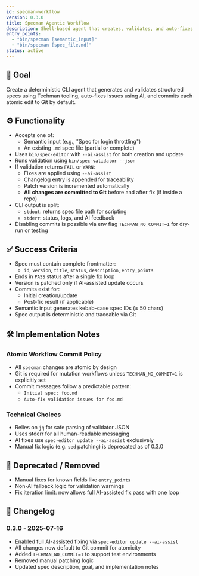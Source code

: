 ```yaml
---
id: specman-workflow
version: 0.3.0
title: Specman Agentic Workflow
description: Shell-based agent that creates, validates, and auto-fixes structured specs using Techman tools with atomic Git commits
entry_points:
  - "bin/specman [semantic_input]"
  - "bin/specman [spec_file.md]"
status: active
---
```


## 🧠 Goal

Create a deterministic CLI agent that generates and validates structured specs using Techman tooling, auto-fixes issues using AI, and commits each atomic edit to Git by default.

## ⚙️ Functionality

- Accepts one of:
  - Semantic input (e.g., "Spec for login throttling")
  - An existing `.md` spec file (partial or complete)
- Uses `bin/spec-editor` with `--ai-assist` for both creation and update
- Runs validation using `bin/spec-validator --json`
- If validation returns `FAIL` or `WARN`:
  - Fixes are applied using `--ai-assist`
  - Changelog entry is appended for traceability
  - Patch version is incremented automatically
  - **All changes are committed to Git** before and after fix (if inside a repo)
- CLI output is split:
  - `stdout`: returns spec file path for scripting
  - `stderr`: status, logs, and AI feedback
- Disabling commits is possible via env flag `TECHMAN_NO_COMMIT=1` for dry-run or testing

## ✅ Success Criteria

- Spec must contain complete frontmatter:
  - `id`, `version`, `title`, `status`, `description`, `entry_points`
- Ends in `PASS` status after a single fix loop
- Version is patched only if AI-assisted update occurs
- Commits exist for:
  - Initial creation/update
  - Post-fix result (if applicable)
- Semantic input generates kebab-case spec IDs (≤ 50 chars)
- Spec output is deterministic and traceable via Git

## 🛠️ Implementation Notes

### Atomic Workflow Commit Policy
- All `specman` changes are atomic by design
- Git is required for mutation workflows unless `TECHMAN_NO_COMMIT=1` is explicitly set
- Commit messages follow a predictable pattern:
  - `Initial spec: foo.md`
  - `Auto-fix validation issues for foo.md`

### Technical Choices
- Relies on `jq` for safe parsing of validator JSON
- Uses stderr for all human-readable messaging
- AI fixes use `spec-editor update --ai-assist` exclusively
- Manual fix logic (e.g. `sed` patching) is deprecated as of 0.3.0

## 🚫 Deprecated / Removed
- Manual fixes for known fields like `entry_points`
- Non-AI fallback logic for validation warnings
- Fix iteration limit: now allows full AI-assisted fix pass with one loop

## 🔁 Changelog

### 0.3.0 - 2025-07-16
- Enabled full AI-assisted fixing via `spec-editor update --ai-assist`
- All changes now default to Git commit for atomicity
- Added `TECHMAN_NO_COMMIT=1` to support test environments
- Removed manual patching logic
- Updated spec description, goal, and implementation notes
